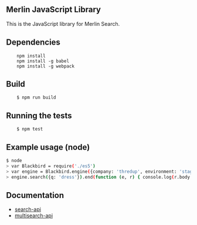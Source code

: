 ## Merlin JavaScript Library

This is the JavaScript library for Merlin Search.

## Dependencies

        npm install
        npm install -g babel
        npm install -g webpack

## Build

        $ npm run build

## Running the tests

        $ npm test

## Example usage (node)
```sh
$ node
> var Blackbird = require('./es5')
> var engine = Blackbird.engine({company: 'thredup', environment: 'staging',  instance: 'wrangler'})
> engine.search({q: 'dress'}).end(function (e, r) { console.log(r.body.results.numfound) })
```
## Documentation

- [search-api](http://blackbird.am/docs?javascript#search-api)
- [multisearch-api](http://blackbird.am/docs?javascript#multi-search-api)
